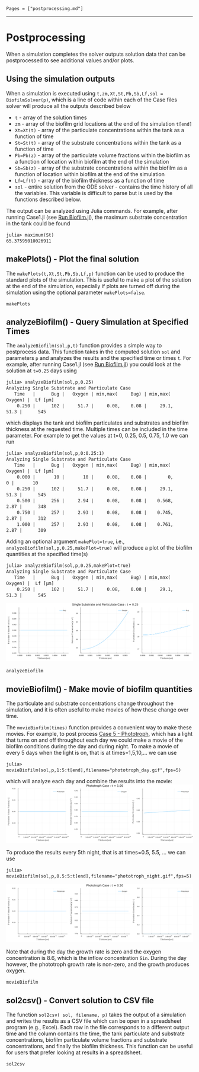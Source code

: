 ```@contents
Pages = ["postprocessing.md"]
```
---
# Postprocessing
When a simulation completes the solver outputs solution data that can be postprocessed to see additional values and/or plots. 

## Using the simulation outputs

When a simulation is executed using `t,zm,Xt,St,Pb,Sb,Lf,sol = BiofilmSolver(p)`, which is a line of code within each of the Case files solver will produce all the outputs described below
- `t` - array of the solution times
- `zm` - array of the biofilm grid locations at the end of the simulation `t[end]`
- `Xt=Xt(t)` - array of the particulate concentrations within the tank as a function of time
- `St=St(t)` - array of the substrate concentrations within the tank as a function of time
- `Pb=Pb(z)` - array of the particulate volume fractions within the biofilm as a function of location within biofilm at the end of the simulation
- `Sb=Sb(z)` - array of the substrate concentrations within the biofilm as a function of location within biofilm at the end of the simulation
- `Lf=Lf(t)` - array of the biofilm thickness as a function of time
- `sol` - entire solution from the ODE solver - contains the time history of all the variables.  This variable is difficult to parse but is used by the functions described below.

The output can be analyzed using Julia commands.  For example, after running Case1.jl (see [Run Biofilm.jl](@ref)), the maximum substrate concentration in the tank could be found 
```julia-repl
julia> maximum(St)
65.37595010026911
```

## makePlots() - Plot the final solution 
The `makePlots(t,Xt,St,Pb,Sb,Lf,p)` function can be used to produce the standard plots of the simulation.  This is useful to make a plot of the solution at the end of the simulation, especially if plots are turned off during the simulation using the optional parameter `makePlots=false`.  

```@docs
makePlots
```

## analyzeBiofilm() - Query Simulation at Specified Times

The `analyzeBiofilm(sol,p,t)` function provides a simple way to postprocess data.  This function takes in the computed solution `sol` and parameters `p` and analyzes the results and the specified time or times `t`.  For example, after running Case1.jl (see [Run Biofilm.jl](@ref)) you could look at the solution at `t=0.25` days using
```julia-repl
julia> analyzeBiofilm(sol,p,0.25)
Analyzing Single Substrate and Particulate Case
   Time   |      Bug |   Oxygen | min,max(     Bug) | min,max(  Oxygen) |  Lf [μm] 
    0.250 |      102 |     51.7 |     0.08,    0.08 |     29.1,    51.3 |      545
```
which displays the tank and biofilm particulates and substrates and biofilm thickness at the requested time.  Multiple times can be included in the time parameter.  For example to get the values at t=0, 0.25, 0.5, 0.75, 1.0 we can run
```julia-repl
julia> analyzeBiofilm(sol,p,0:0.25:1)
Analyzing Single Substrate and Particulate Case
   Time   |      Bug |   Oxygen | min,max(     Bug) | min,max(  Oxygen) |  Lf [μm] 
    0.000 |       10 |       10 |     0.08,    0.08 |        0,       0 |       10
    0.250 |      102 |     51.7 |     0.08,    0.08 |     29.1,    51.3 |      545
    0.500 |      256 |     2.94 |     0.08,    0.08 |    0.568,    2.87 |      348
    0.750 |      257 |     2.93 |     0.08,    0.08 |    0.745,    2.87 |      312
    1.000 |      257 |     2.93 |     0.08,    0.08 |    0.761,    2.87 |      309
```

Adding an optional argument `makePlot=true`, i.e., `analyzeBiofilm(sol,p,0.25,makePlot=true)` will produce a plot of the biofilm quantities at the specified time(s)
```julia-repl
julia> analyzeBiofilm(sol,p,0.25,makePlot=true)
Analyzing Single Substrate and Particulate Case
   Time   |      Bug |   Oxygen | min,max(     Bug) | min,max(  Oxygen) |  Lf [μm] 
    0.250 |      102 |     51.7 |     0.08,    0.08 |     29.1,    51.3 |      545
```
![Plots from analyzeBiofilm](images/postprocess.svg)


```@docs
analyzeBiofilm
```

## movieBiofilm() - Make movie of biofilm quantities

The particulate and substrate concentrations change throughout the simulation, and it is often useful to make movies of how these change over time.  

The `movieBiofilm(times)` function provides a convenient way to make these movies. For example, to post process [Case 5 - Phototroph](#ref), which has a light that turns on and off throughout each day we could make a movie of the biofilm conditions during the day and during night.  To make a movie of every 5 days when the light is on, that is at times=1,5,10,... we can use
```julia-repl
julia> movieBiofilm(sol,p,1:5:t[end],filename="phototroph_day.gif",fps=5)
```
which will analyze each day and combine the results into the movie:
![phototroph during day](images/phototroph_day.gif)

To produce the results every 5th night, that is at times=0.5, 5.5, ... we can use
```julia-repl
julia> movieBiofilm(sol,p,0.5:5:t[end],filename="phototroph_night.gif",fps=5)
```
![phototroph during day](images/phototroph_night.gif)

Note that during the day the growth rate is zero and the oxygen concentration is 8.6, which is the inflow concentration `Sin`.  During the day however, the phototroph growth rate is non-zero, and the growth produces oxygen. 

```@docs
movieBiofilm
```

## sol2csv() - Convert solution to CSV file 
The function `sol2csv( sol, filename, p)` takes the output of a simulation and writes the results as a CSV file which can be open in a spreadsheet program (e.g., Excel).  Each row in the file corresponds to a different output time and the column contains the time, the tank particulate and substrate concentrations, biofilm particulate volume fractions and substrate concentrations, and finally the biofilm thickness.  This function can be useful for users that prefer looking at results in a spreadsheet.

```@docs
sol2csv
```